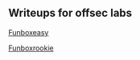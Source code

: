 ## Writeups for offsec labs

[Funboxeasy](FunboxEasy/writeup.md)

[Funboxrookie](Funboxrookie/REASME.md)
